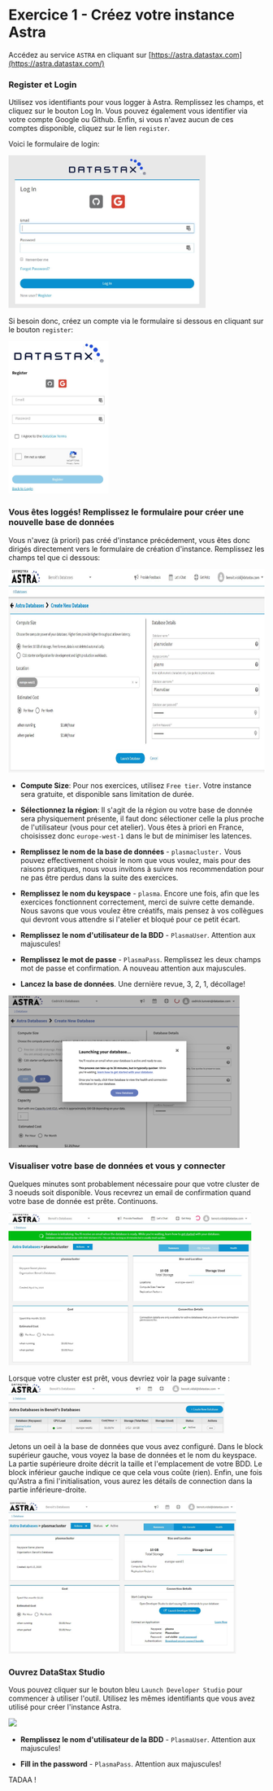 # Exercice 1 - Créez votre instance Astra


Accédez au service `ASTRA` en cliquant sur [https://astra.datastax.com](https://astra.datastax.com/)

### Register et Login

Utilisez vos identifiants pour vous logger à Astra. Remplissez les champs, et cliquez sur le bouton Log In.
Vous pouvez également vous identifier via votre compte Google ou Github.
Enfin, si vous n'avez aucun de ces comptes disponible, cliquez sur le lien `register`.

Voici le formulaire de login:

<img src="https://github.com/Ben-dse/cassandra-workshop-online/blob/master/images/astra_login.JPG" height="300" />

Si besoin donc, créez un compte via le formulaire si dessous  en cliquant sur le bouton `register`:

<img src="https://github.com/Ben-dse/cassandra-workshop-online/blob/master/images/astra_register.JPG" height="300" />


### Vous êtes loggés! Remplissez le formulaire pour créer une nouvelle base de données

Vous n'avez (à priori) pas créé d'instance précédement, vous êtes donc dirigés directement vers le formulaire de création d'instance.
Remplissez les champs tel que ci dessous:

<img src="https://github.com/Ben-dse/cassandra-workshop-online/blob/master/images/astra_newdb.JPG" height="400" />


- **Compute Size**: Pour nos exercices, utilisez `Free tier`. Votre instance sera gratuite, et disponible sans limitation de durée.

- **Sélectionnez la région**: Il s'agit de la région ou votre base de donnée sera physiquement présente, il faut donc sélectioner celle la plus proche de l'utilisateur (vous pour cet atelier). Vous êtes à priori en France, choisissez donc `europe-west-1` dans le but de minimiser les latences.

- **Remplissez le nom de la base de données** - `plasmacluster.` Vous pouvez effectivement choisir le nom que vous voulez, mais pour des raisons pratiques, nous vous invitons à suivre nos recommendation pour ne pas être perdus dans la suite des exercices.

- **Remplissez le nom du keyspace** - `plasma`. Encore une fois, afin que les exercices fonctionnent correctement, merci de suivre cette demande. Nous savons que vous voulez être créatifs, mais pensez à vos collègues qui devront vous attendre si l'atelier et bloqué pour ce petit écart.

- **Remplissez le nom d'utilisateur de la BDD** - `PlasmaUser`. Attention aux majuscules!

- **Remplissez le mot de passe** - `PlasmaPass`. Remplissez les deux champs mot de passe et confirmation. A nouveau attention aux majuscules.

- **Lancez la base de données**. Une dernière revue, 3, 2, 1, décollage!


<img src="https://github.com/Ben-dse/cassandra-workshop-online/blob/master/images/04.png" height="300" />


### Visualiser votre base de données et vous y connecter

Quelques minutes sont probablement nécessaire pour que votre cluster de 3 noeuds soit disponible. Vous recevrez un email de confirmation quand votre base de donnée est prête. Continuons.


<img src="https://github.com/Ben-dse/cassandra-workshop-online/blob/master/images/astra_init.png" height="300" />


Lorsque votre cluster est prêt, vous devriez voir la page suivante :
<img src="https://github.com/Ben-dse/cassandra-workshop-online/blob/master/images/astra_list.png" height="100" />


Jetons un oeil à la base de données que vous avez configuré. Dans le block supérieur gauche, vous voyez la base de données et le nom du keyspace. La partie supérieure droite décrit la taille et l'emplacement de votre BDD. Le block inférieur gauche indique ce que cela vous coûte (rien). Enfin, une fois qu'Astra a fini l'initialisation, vous aurez les détails de connection dans la partie inférieure-droite.

<img src="https://github.com/Ben-dse/cassandra-workshop-online/blob/master/images/astra_ready.png" height="300" />


### Ouvrez DataStax Studio


Vous pouvez cliquer sur le bouton bleu `Launch Developer Studio` pour commencer à utiliser l'outil. Utilisez les mêmes identifiants que vous avez utilisé pour créer l'instance Astra.

<img src="https://github.com/Ben-dse/cassandra-workshop-online/blob/master/images/08.png" height="300" />


- **Remplissez le nom d'utilisateur de la BDD** - `PlasmaUser`. Attention aux majuscules!

- **Fill in the password** - `PlasmaPass`. Attention aux majuscules!

TADAA !


